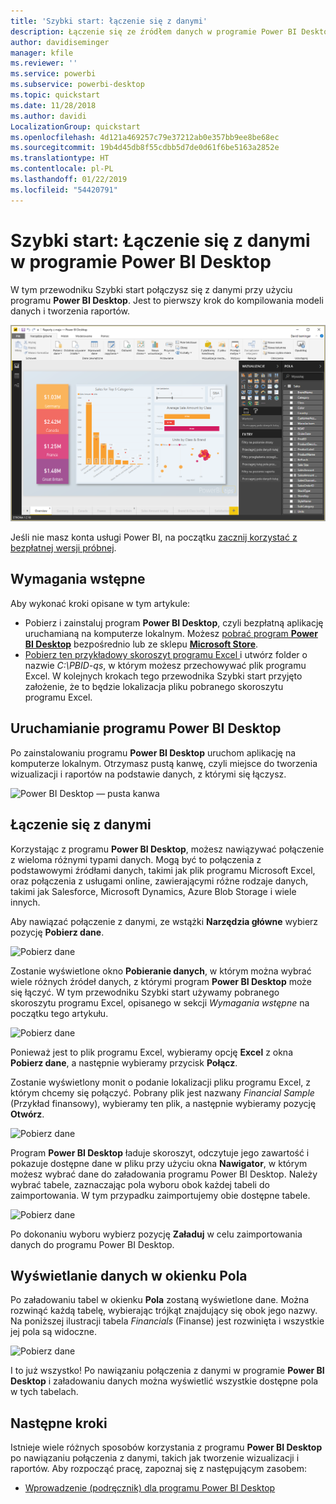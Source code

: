 ```yaml
---
title: 'Szybki start: łączenie się z danymi'
description: Łączenie się ze źródłem danych w programie Power BI Desktop
author: davidiseminger
manager: kfile
ms.reviewer: ''
ms.service: powerbi
ms.subservice: powerbi-desktop
ms.topic: quickstart
ms.date: 11/28/2018
ms.author: davidi
LocalizationGroup: quickstart
ms.openlocfilehash: 4d121a469257c79e37212ab0e357bb9ee8be68ec
ms.sourcegitcommit: 19b4d45db8f55cdbb5d7de0d61f6be5163a2852e
ms.translationtype: HT
ms.contentlocale: pl-PL
ms.lasthandoff: 01/22/2019
ms.locfileid: "54420791"
---
```

# <a name="quickstart-connect-to-data-in-power-bi-desktop"></a>Szybki start: Łączenie się z danymi w programie Power BI Desktop

W tym przewodniku Szybki start połączysz się z danymi przy użyciu programu **Power BI Desktop**. Jest to pierwszy krok do kompilowania modeli danych i tworzenia raportów.

![Power BI Desktop](media/desktop-what-is-desktop/what-is-desktop_01.png)

Jeśli nie masz konta usługi Power BI, na początku [zacznij korzystać z bezpłatnej wersji próbnej](https://app.powerbi.com/signupredirect?pbi_source=web).

## <a name="prerequisites"></a>Wymagania wstępne

Aby wykonać kroki opisane w tym artykule:
* Pobierz i zainstaluj program **Power BI Desktop**, czyli bezpłatną aplikację uruchamianą na komputerze lokalnym. Możesz [pobrać program **Power BI Desktop**](https://powerbi.microsoft.com/desktop) bezpośrednio lub ze sklepu [**Microsoft Store**](http://aka.ms/pbidesktopstore).
* [Pobierz ten przykładowy skoroszyt programu Excel ](http://go.microsoft.com/fwlink/?LinkID=521962) i utwórz folder o nazwie *C:\PBID-qs*, w którym możesz przechowywać plik programu Excel. W kolejnych krokach tego przewodnika Szybki start przyjęto założenie, że to będzie lokalizacja pliku pobranego skoroszytu programu Excel.

## <a name="launch-power-bi-desktop"></a>Uruchamianie programu Power BI Desktop

Po zainstalowaniu programu **Power BI Desktop** uruchom aplikację na komputerze lokalnym. Otrzymasz pustą kanwę, czyli miejsce do tworzenia wizualizacji i raportów na podstawie danych, z którymi się łączysz. 

![Power BI Desktop — pusta kanwa](media/desktop-quickstart-connect-to-data/qs-connect-data_01.png)

## <a name="connect-to-data"></a>Łączenie się z danymi

Korzystając z programu **Power BI Desktop**, możesz nawiązywać połączenie z wieloma różnymi typami danych. Mogą być to połączenia z podstawowymi źródłami danych, takimi jak plik programu Microsoft Excel, oraz połączenia z usługami online, zawierającymi różne rodzaje danych, takimi jak Salesforce, Microsoft Dynamics, Azure Blob Storage i wiele innych.

Aby nawiązać połączenie z danymi, ze wstążki **Narzędzia główne** wybierz pozycję **Pobierz dane**.

![Pobierz dane](media/desktop-quickstart-connect-to-data/qs-connect-data_02.png)

Zostanie wyświetlone okno **Pobieranie danych**, w którym można wybrać wiele różnych źródeł danych, z którymi program **Power BI Desktop** może się łączyć. W tym przewodniku Szybki start używamy pobranego skoroszytu programu Excel, opisanego w sekcji *Wymagania wstępne* na początku tego artykułu.

![Pobierz dane](media/desktop-quickstart-connect-to-data/qs-connect-data_03.png)

Ponieważ jest to plik programu Excel, wybieramy opcję **Excel** z okna **Pobierz dane**, a następnie wybieramy przycisk **Połącz**.

Zostanie wyświetlony monit o podanie lokalizacji pliku programu Excel, z którym chcemy się połączyć. Pobrany plik jest nazwany *Financial Sample* (Przykład finansowy), wybieramy ten plik, a następnie wybieramy pozycję **Otwórz**.

![Pobierz dane](media/desktop-quickstart-connect-to-data/qs-connect-data_04.png)

Program **Power BI Desktop** ładuje skoroszyt, odczytuje jego zawartość i pokazuje dostępne dane w pliku przy użyciu okna **Nawigator**, w którym możesz wybrać dane do załadowania programu Power BI Desktop. Należy wybrać tabele, zaznaczając pola wyboru obok każdej tabeli do zaimportowania. W tym przypadku zaimportujemy obie dostępne tabele.

![Pobierz dane](media/desktop-quickstart-connect-to-data/qs-connect-data_05.png)

Po dokonaniu wyboru wybierz pozycję **Załaduj** w celu zaimportowania danych do programu Power BI Desktop.

## <a name="view-data-in-the-fields-pane"></a>Wyświetlanie danych w okienku Pola

Po załadowaniu tabel w okienku **Pola** zostaną wyświetlone dane. Można rozwinąć każdą tabelę, wybierając trójkąt znajdujący się obok jego nazwy. Na poniższej ilustracji tabela *Financials* (Finanse) jest rozwinięta i wszystkie jej pola są widoczne. 

![Pobierz dane](media/desktop-quickstart-connect-to-data/qs-connect-data_06.png)

I to już wszystko! Po nawiązaniu połączenia z danymi w programie **Power BI Desktop** i załadowaniu danych można wyświetlić wszystkie dostępne pola w tych tabelach.

## <a name="next-steps"></a>Następne kroki

Istnieje wiele różnych sposobów korzystania z programu **Power BI Desktop** po nawiązaniu połączenia z danymi, takich jak tworzenie wizualizacji i raportów. Aby rozpocząć pracę, zapoznaj się z następującym zasobem:

* [Wprowadzenie (podręcznik) dla programu Power BI Desktop](desktop-getting-started.md)